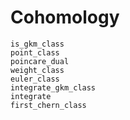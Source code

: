 # Cohomology

```@docs
is_gkm_class
point_class
poincare_dual
weight_class
euler_class
integrate_gkm_class
integrate
first_chern_class
```